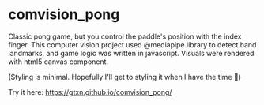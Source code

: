# comvision_pong
Classic pong game, but you control the paddle's position with the index finger. This computer vision project used @mediapipe library to detect hand landmarks, and game logic was written in javascript. Visuals were rendered with html5 canvas component.

(Styling is minimal. Hopefully I'll get to styling it when I have the time 🤭)

Try it here: https://gtxn.github.io/comvision_pong/
